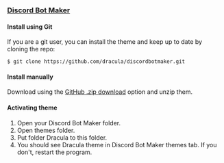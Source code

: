 ### [Discord Bot Maker](https://store.steampowered.com/app/682130/Discord_Bot_Maker)

#### Install using Git

If you are a git user, you can install the theme and keep up to date by cloning the repo:

    $ git clone https://github.com/dracula/discordbotmaker.git

#### Install manually

Download using the [GitHub .zip download](https://github.com/dracula/discordbotmaker/archive/master.zip) option and unzip them.

#### Activating theme

1. Open your Discord Bot Maker folder.
2. Open themes folder.
3. Put folder Dracula to this folder.
4. You should see Dracula theme in Discord Bot Maker themes tab. If you don't, restart the program.

